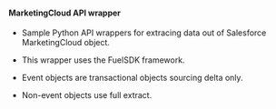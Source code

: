 #### MarketingCloud API wrapper

* Sample Python API wrappers for extracing data out of Salesforce MarketingCloud object. 

* This wrapper uses the FuelSDK framework. 

* Event objects are transactional objects sourcing delta only.

* Non-event objects use full extract.
